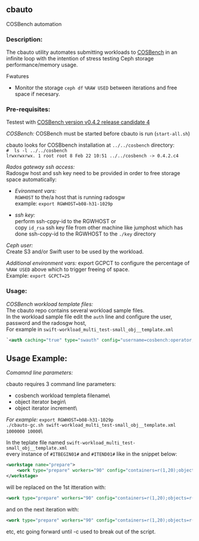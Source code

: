 ## cbauto ##
COSBench automation

### Description: ###
The cbauto utility automates submitting workloads to [COSBench](https://github.com/intel-cloud/cosbench)
in an infinite loop with the intention of stress testing Ceph storage performance/memory usage.

Fwatures
* Monitor the storage `ceph df` `%RAW USED` between iterations and free space if necesary.


### Pre-requisites: ###
Testest with [COSBench version v0.4.2 release candidate 4](https://github.com/intel-cloud/cosbench/releases/tag/v0.4.2.c4)

_COSBench:_
COSBench must be started before cbauto is run (`start-all.sh`)

cbauto looks for COSBbench installation at `../../cosbench` directory:\
`#  ls -l ../../cosbench`\
`lrwxrwxrwx. 1 root root 8 Feb 22 10:51 ../../cosbench -> 0.4.2.c4`

_Rados gateway ssh access:_\
Radosgw host and ssh key need to be provided in order to free storage space automatically:

  + _Evironment vars:_\
`RGWHOST` to the/a host that is running radosgw\
example: `export RGWHOST=b08-h31-1029p`

 + _ssh key:_\
 perform ssh-cppy-id to the RGWHOST or\
 copy `id_rsa` ssh key file from other machine like jumphost which has done ssh-copy-id to the RGWHOST to the `./key` directory

_Ceph user:_\
Create S3 and/or Swift user to be used by the workload.


_Additional environment vars:_
export GCPCT to configure the percentage of `%RAW USED` above which to trigger freeing of space.\
Example: `export GCPCT=25`


### Usage: ###

_COSBench workload template files:_\
The cbauto repo contains several workload sample files.\
In the workload sample file edit the `auth` line and configure the user, password and the radosgw host,\
For example in `swift-workload_multi_test-small_obj__template.xml`
```xml
`<auth caching="true" type="swauth" config="username=cosbench:operator;password=redhat;auth_url=http://b08-h31-1029p:8080/auth/v1.0" />
```

## Usage Example: ##

_Comamnd line parameters:_

cbauto requires 3 command line parameters: 
* cosbench workload templeta filename\
* object iterator begin\
* object iterator increment\

_For example:_
`export RGWHOST=b08-h31-1029p`\
`./cbauto-gc.sh swift-workload_multi_test-small_obj__template.xml 1000000 10000`\

In the teplate file named `swift-workload_multi_test-small_obj__template.xml`\
every instance of `#ITBEGIN01#` and `#ITEND01#` like in the snippet below:
``` xml
<workstage name="prepare">
    <work type="prepare" workers="90" config="containers=r(1,20);objects=r(#ITBEGIN01#,#ITEND01#);sizes=c(8)KB" />
</workstage>
```
will be replaced on the 1st itteration with:
```xml
<work type="prepare" workers="90" config="containers=r(1,20);objects=r(1000000,1009999);sizes=c(8)KB" />
```
and on the next iteration with:
```xml
<work type="prepare" workers="90" config="containers=r(1,20);objects=r(1010000,1019999);sizes=c(8)KB" />
```
etc, etc going forward until <ctrl>-c used to break out of the script.




